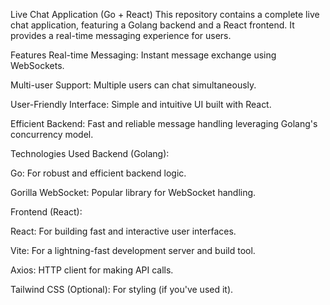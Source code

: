 Live Chat Application (Go + React)
This repository contains a complete live chat application, featuring a Golang backend and a React frontend. It provides a real-time messaging experience for users.

Features
Real-time Messaging: Instant message exchange using WebSockets.

Multi-user Support: Multiple users can chat simultaneously.

User-Friendly Interface: Simple and intuitive UI built with React.

Efficient Backend: Fast and reliable message handling leveraging Golang's concurrency model.

Technologies Used
Backend (Golang):

Go: For robust and efficient backend logic.

Gorilla WebSocket: Popular library for WebSocket handling.

Frontend (React):

React: For building fast and interactive user interfaces.

Vite: For a lightning-fast development server and build tool.

Axios: HTTP client for making API calls.

Tailwind CSS (Optional): For styling (if you've used it).
